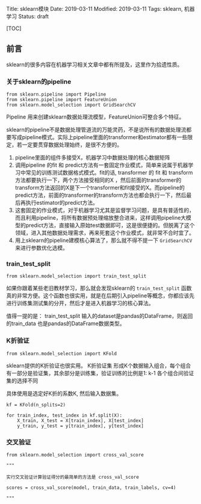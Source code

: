 Title: sklearn模块
Date: 2019-03-11
Modified: 2019-03-11
Tags: sklearn, 机器学习
Status: draft

[TOC]

## 前言

sklearn的很多内容在机器学习相关文章中都有所提及，这里作为拾遗性质。



### 关于sklearn的pipeline

```
from sklearn.pipeline import Pipeline
from sklearn.pipeline import FeatureUnion
from sklearn.model_selection import GridSearchCV
```

Pipeline 用来创建sklearn数据处理流模型，FeatureUnion可整合多个特征。

sklearn的pipeline不是数据处理管道流的万能灵药，不是说所有的数据处理流都要写成pipeline模式。实际上pipeline里面的transformer和estimator都有一些限定，若一定要贯穿数据处理始终，是很不方便的。

1. pipeline里面的组件多接受X，机器学习中数据处理的核心数据矩阵
2. 调用pipeline 的fit 和 predict方法有一套固定作业模式，简单来说属于机器学习中常见的训练测试数据格式模式。fit的话, transformer 的 fit 和 transform方法都要执行一下，两个方法接受相同的X ，然后前面的transformer的transform方法返回的X是下一个transformer和fit接受的X。而pipeline的predict方法，前面的transformer的transform方法也都会执行一下，然后最后再执行estimator的predict方法。
3. 这套固定的作业模式，对于机器学习尤其是监督学习问题，是具有普适性的，而且利用pipeline，将所有数据预处理缩放整合进来，这样调用pipeline大模型的predict方法，直接输入原始test数据即可，这是很便捷的。但脱离了这个领域，进入其他数据处理需求，再来死套这个作业模式，就非常不合时宜了。
4. 用上sklearn的pipeline建模核心算法了，那么就不得不提一下 `GridSearchCV` 来进行参数优化选模。

### train_test_split

```
from sklearn.model_selection import train_test_split
```

如果你跟着某些老旧教材学习，那么就会发现sklearn的 `train_test_split` 函数真的非常方便。这个函数也很实用，就是在后期引入pipeline等概念，你都应该先进行训练集测试集的分开，然后才是进入机器学习的核心算法。

值得一提的是： train_test_split 输入的dataset是pandas的DataFrame，则返回的train_data 也是pandas的DataFrame数据类型。



### K折验证

```
from sklearn.model_selection import KFold
```

sklearn提供的K折验证也很实用。
K折验证集 形成K个数据输入组合，每个组合有一部分是验证集，其余部分是训练集，验证训练的比例是1: k-1
各个组合间验证集的选择不同

具体使用是选定好K折的系数K, 然后输入数据集。

```
kf = KFold(n_splits=2)

for train_index, test_index in kf.split(X):
    X_train, X_test = X[train_index], X[test_index]
    y_train, y_test = y[train_index], y[test_index]
```



### 交叉验证

```
from sklearn.model_selection import cross_val_score

"""

实行交叉验证计算验证得分的最简单的方法是 cross_val_score

scores = cross_val_score(model, train_data, train_labels, cv=4)

"""
```

